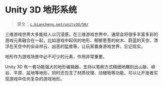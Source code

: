# Unity 3D 地形系统

> 原文：[`c.biancheng.net/unity3d/50/`](http://c.biancheng.net/unity3d/50/)

三维游戏世界大多能给人以沉浸感，在三维游戏世界中，通常会将很多丰富多彩的游戏元素融合在一起，比如游戏中起伏的地形、郁郁葱葱的树木、蔚蓝的天空、漂浮在天空中的朵朵祥云、凶恶的猛兽等，让玩家置身游戏世界，忘记现实。

地形作为游戏场景中必不可少的元素，作用非常重要。

Unity 3D 有一套功能强大的地形编辑器，支持以笔刷方式精细地雕刻出山脉、峡谷、平原、盆地等地形，同时还包含了材质纹理、动植物等功能，可以让开发者实现游戏中任何复杂的游戏地形。